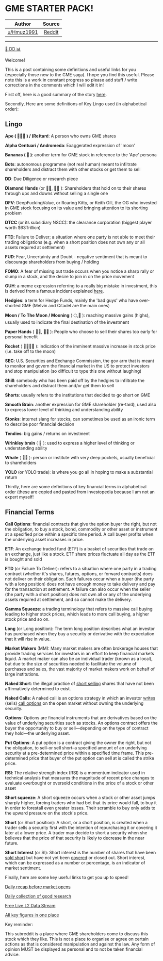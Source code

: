 GME STARTER PACK!
=================

| Author      | Source | 
|  :----:     |    :----:   |        
| [u/Hmuz1991](https://www.reddit.com/user/Hmuz1991/) | [Reddit](https://web.archive.org/web/20210321105011if_/https://www.reddit.com/r/GME/duplicates/lzxb35/gme_starter_pack/) |

---

[🔬 DD 📊](https://www.reddit.com/r/GME/search?q=flair_name%3A%22%F0%9F%94%AC%20DD%20%F0%9F%93%8A%22&restrict_sr=1)

Welcome!

This is a post containing some definitions and useful links for you (especially those new to the GME saga). I hope you find this useful. Please note this is a work in constant progress so please add stuff / write corrections in the comments which I will edit it in!

First off, here is a good summary of the story [here](https://www.reddit.com/r/GME/comments/lzgjmb/my_typofilled_twitter_thread_on_gme_backstory_has/).

Secondly, Here are some definitions of Key Lingo used (in alphabetical order):

## Lingo

**Ape ( 🐒🦧🦍 ) / (Re)tard**: A person who owns GME shares

**Alpha Centuari / Andromeda**: Exaggerated expression of 'moon'

**Bananas ( 🍌 )**: another term for GME stock in reference to the 'Ape' persona

**Bots**: autonomous programme (not real human) meant to infiltrate shareholders and distract them with other stocks or get them to sell

**DD**: Due Diligence or research piece

**Diamond Hands** (or 💎🙌, 💎👐 ): Shareholders that hold on to their shares through ups and downs without selling a single one

**DFV**: DeepFuckingValue, or Roaring Kitty, or Keith Gill, the OG who invested in GME stock focusing on its value and bringing attention to its shorting problem

**DTCC** (or its subsidiary NSCC): the clearance corporation (biggest player worth $63Trillion)

**FTD**: Failure to Deliver; a situation where one party is not able to meet their trading obligations (e.g. when a short position does not own any or all assets required at settlement)

**FUD**: Fear, Uncertainty and Doubt - negative sentiment that is meant to discourage shareholders from buying / holding

**FOMO**: A fear of missing out trade occurs when you notice a sharp rally or slump in a stock, and the desire to join in on the price movement

**GUH**: a meme expression referring to a really big mistake in investment, this is derived from a famous incident explained [here](https://youtube.com/watch?v=qKXrVriacUM).

**Hedgies**: a term for Hedge Funds, mainly the 'bad guys' who have over-shorted GME (Melvin and Citadel are the main ones)

**Moon / To The Moon / Mooning** ( 🌕,🌝 ): reaching massive gains (highs), usually used to indicate the final destination of the investment

**Paper Hands** ( 🧻🙌, 🧻👐 ): People who choose to sell their shares too early for personal benefit

**Rocket** ( 🚀🚀🚀🚀 ): indication of the imminent massive increase in stock price (i.e. take off to the moon)

**SEC**: U.S. Securities and Exchange Commission, the gov arm that is meant to monitor and govern the financial market in the US to protect investors and stop manipulation (so difficult to type this one without laughing)

**Shill**: somebody who has been paid off by the hedgies to infiltrate the shareholders and distract them and/or get them to sell

**Shorts**: usually refers to the institutions that decided to go short on GME

**Smooth Brain**: another expression for GME shareholder (re-tard), used also to express lower level of thinking and understanding ability

**Stonks**: internet slang for stocks, can sometimes be used as an ironic term to describe poor financial decision

**Tendies**: big gains / returns on investment

**Wrinkley brain** ( 🧠 ): used to express a higher level of thinking or understanding ability

**Whale** ( 🐋🐳 ): person or institute with very deep pockets, usually beneficial to shareholders

**YOLO** (or YOLO trade): is where you go all in hoping to make a substantial return


Thirdly, here are some definitions of key financial terms in alphabetical order (these are copied and pasted from investopedia because I am not an expert myself!

## Financial Terms

**Call Options**: financial contracts that give the option buyer the right, but not the obligation, to buy a stock, bond, commodity or other asset or instrument at a specified price within a specific time period. A call buyer profits when the underlying asset increases in price.

**ETF**: An exchange traded fund (ETF) is a basket of securities that trade on an exchange, just like a stock. ETF share prices fluctuate all day as the ETF is bought and sold

**FTD** (or Failure To Deliver): refers to a situation where one party in a trading contract (whether it's shares, futures, options, or forward contracts) does not deliver on their obligation. Such failures occur when a buyer (the party with a long position) does not have enough money to take delivery and pay for the transaction at settlement. A failure can also occur when the seller (the party with a short position) does not own all or any of the underlying assets required at settlement, and so cannot make the delivery.

**Gamma Squeeze**: a trading terminology that refers to massive call buying leading to higher stock prices, which leads to more call buying, a higher stock price and so on.

**Long** (or Long position): The term long position describes what an investor has purchased when they buy a security or derivative with the expectation that it will rise in value.

**Market Makers** (MM): Many market makers are often brokerage houses that provide trading services for investors in an effort to keep financial markets liquid. A market maker can also be an individual trader (known as a local), but due to the size of securities needed to facilitate the volume of purchases and sales, the vast majority of market makers work on behalf of large institutions.

**Naked Short**: the illegal practice of [short selling](https://www.investopedia.com/terms/s/shortselling.asp) shares that have not been affirmatively determined to exist.

**Naked Calls**: A naked call is an options strategy in which an investor [writes](https://www.investopedia.com/terms/w/writing-an-option.asp) (sells) [call options](https://www.investopedia.com/terms/c/calloption.asp) on the open market without owning the underlying security.

**Options**: Options are financial instruments that are derivatives based on the value of underlying securities such as stocks. An options contract offers the buyer the opportunity to buy or sell—depending on the type of contract they hold—the underlying asset.

**Put Options**: A put option is a contract giving the owner the right, but not the obligation, to sell–or sell short–a specified amount of an underlying security at a pre-determined price within a specified time frame. This pre-determined price that buyer of the put option can sell at is called the strike price.

**RSI**: The relative strength index (RSI) is a momentum indicator used in technical analysis that measures the magnitude of recent price changes to evaluate overbought or oversold conditions in the price of a stock or other asset

**Short squeeze**: A short squeeze occurs when a stock or other asset jumps sharply higher, forcing traders who had bet that its price would fall, to buy it in order to forestall even greater losses. Their scramble to buy only adds to the upward pressure on the stock's price.

**Short** (or Short position): A short, or a short position, is created when a trader sells a security first with the intention of repurchasing it or covering it later at a lower price. A trader may decide to short a security when she believes that the price of that security is likely to decrease in the near future.

**Short Interest** (or SI): Short interest is the number of shares that have been [sold short](https://www.investopedia.com/terms/s/shortselling.asp) but have not yet been [covered](https://www.investopedia.com/terms/s/shortcovering.asp) or closed out. Short interest, which can be expressed as a number or percentage, is an indicator of market sentiment.


Finally, here are some key useful links to get you up to speed!

[Daily recap before market opens](https://www.reddit.com/user/rensole/submitted/)

[Daily collection of good research](https://www.reddit.com/r/GME/comments/lj1wqv/a_comprehensive_compilation_of_all_due_diligence/)

[Free Live L2 Data Stream](https://www.youtube.com/channel/UCdwwRjEyseTOUYxUWZn2Uqw)

[All key figures in one place](https://gme.crazyawesomecompany.com/)



Key reminder:

This subreddit is a place where GME shareholders come to discuss this stock which they like. This is not a place to organise or agree on certain actions as that is considered manipulation and against the law. Any form of opinion MUST be displayed as personal and to not be taken financial advice.
